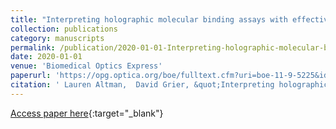 ```yaml
---
title: "Interpreting holographic molecular binding assays with effective medium theory"
collection: publications
category: manuscripts
permalink: /publication/2020-01-01-Interpreting-holographic-molecular-binding-assays-with-effective-medium-theory
date: 2020-01-01
venue: 'Biomedical Optics Express'
paperurl: 'https://opg.optica.org/boe/fulltext.cfm?uri=boe-11-9-5225&id=437504'
citation: ' Lauren Altman,  David Grier, &quot;Interpreting holographic molecular binding assays with effective medium theory.&quot; Biomedical Optics Express, 2020.'
---
```

[Access paper here](https://opg.optica.org/boe/fulltext.cfm?uri=boe-11-9-5225&id=437504){:target="_blank"}
